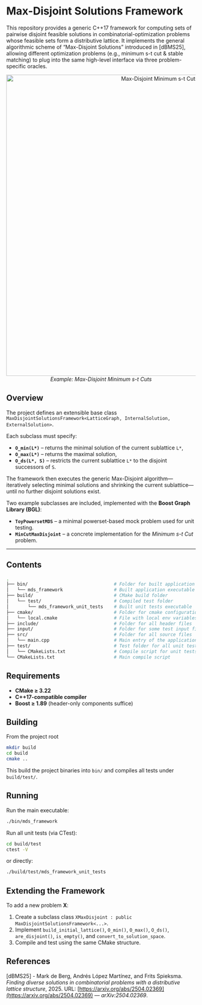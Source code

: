 # Max-Disjoint Solutions Framework
This repository provides a generic C++17 framework for computing sets of pairwise disjoint feasible solutions in combinatorial-optimization problems whose feasible sets form a distributive lattice.
It implements the general algorithmic scheme of “Max-Disjoint Solutions” introduced in [dBMS25], allowing different optimization problems (e.g., minimum s-t cut & stable matching) to plug into the same high-level interface via three problem-specific oracles. 

<p align="center">
  <img src="output/mds_anim.gif_loop" alt="Max-Disjoint Minimum s-t Cuts" width="800"/><br/>
  <em>Example: Max-Disjoint Minimum s-t Cuts</em>
</p>

## Overview
The project defines an extensible base class `MaxDisjointSolutionsFramework<LatticeGraph, InternalSolution, ExternalSolution>`.  

Each subclass must specify:  
- **`O_min(L*)`** – returns the minimal solution of the current sublattice `L*`,  
- **`O_max(L*)`** – returns the maximal solution,  
- **`O_ds(L*, S)`** – restricts the current sublattice `L*` to the disjoint successors of `S`.  

The framework then executes the generic Max-Disjoint algorithm—iteratively selecting minimal solutions and shrinking the current sublattice—until no further disjoint solutions exist.

Two example subclasses are included, implemented with the **Boost Graph Library (BGL)**:
- **`ToyPowersetMDS`** – a minimal powerset-based mock problem used for unit testing.  
- **`MinCutMaxDisjoint`** – a concrete implementation for the *Minimum s-t Cut* problem. 
---

## Contents
```bash
.
├── bin/                                # Folder for built application binary
│   └── mds_framework                   # Built application executable
├── build/                              # CMake build folder
│   └── test/                           # Compiled test folder
│       └── mds_framework_unit_tests    # Built unit tests executable
├── cmake/                              # Folder for cmake configuration files
│   └── local.cmake                     # File with local env variables (e.g., Boost path)
├── include/                            # Folder for all header files
├── input/                              # Folder for some test input files
├── src/                                # Folder for all source files
│   └── main.cpp                        # Main entry of the application
├── test/                               # Test folder for all unit tests
│   └── CMakeLists.txt                  # Compile script for unit tests
└── CMakeLists.txt                      # Main compile script
```

## Requirements
- **CMake ≥ 3.22**
- **C++17-compatible compiler** 
- **Boost ≥ 1.89** (header-only components suffice)

## Building
From the project root
```bash
mkdir build
cd build
cmake ..
```
This build the project binaries into `bin/` and compiles all tests under `build/test/`.

## Running
Run the main executable:
```bash
./bin/mds_framework
```
Run all unit tests (via CTest):
```bash
cd build/test
ctest -V
```
or directly:
```bash
./build/test/mds_framework_unit_tests
```

## Extending the Framework
To add a new problem **X**:
1. Create a subclass class `XMaxDisjoint : public MaxDisjointSolutionsFramework<...>`.
2. Implement `build_initial_lattice()`, `O_min()`, `O_max()`, `O_ds()`, `are_disjoint()`, `is_empty()`, and `convert_to_solution_space`.
3. Compile and test using the same CMake structure.

## References
[dBMS25] - Mark de Berg, Andrés López Martínez, and Frits Spieksma. *Finding diverse solutions in
combinatorial problems with a distributive lattice structure*, 2025. URL: [https://arxiv.org/abs/2504.02369](https://arxiv.org/abs/2504.02369) — *arXiv:2504.02369*. 
